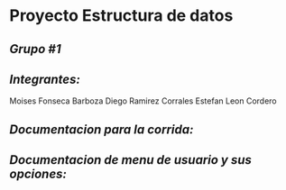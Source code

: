 # Proyecto Estructura de datos
## _Grupo #1_
## _Integrantes:_
Moises Fonseca Barboza
Diego Ramirez Corrales
Estefan Leon Cordero

## _Documentacion para la corrida:_

## _Documentacion de menu de usuario y sus opciones:_
